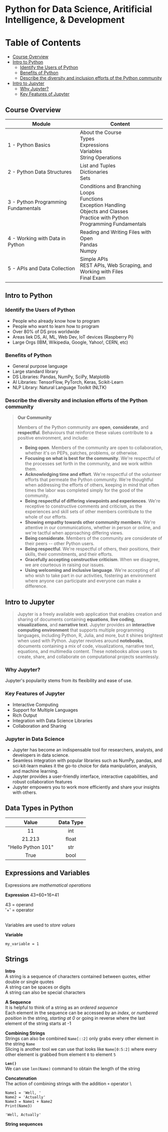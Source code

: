 # Python for Data Science, Aritificial Intelligence, & Development

# Table of Contents
<!-- TOC tocDepth:2..3 chapterDepth:2..6 -->

- [Course Overview](#course-overview)
- [Intro to Python](#intro-to-python)
    - [Identify the Users of Python](#identify-the-users-of-python)
    - [Benefits of Python](#benefits-of-python)
    - [Describe the diversity and inclusion efforts of the Python community](#describe-the-diversity-and-inclusion-efforts-of-the-python-community)
- [Intro to Jupyter](#intro-to-jupyter)
    - [Why Jupyter?](#why-jupyter)
    - [Key Features of Jupyter](#key-features-of-jupyter)

<!-- /TOC -->

## Course Overview
| Module | Content
| --- | --- |
| 1 - Python Basics | About the Course<br> Types<br> Expressions<br> Variables<br> String Operations |
| 2 - Python Data Structures | List and Tuples<br> Dictionaries<br> Sets |
| 3 - Python Programming Fundamentals | Conditions and Branching<br> Loops<br> Functions<br> Exception Handling<br> Objects and Classes<br> Practice with Python Programming Fundamentals |
| 4 - Working with Data in Python | Reading and Writing Files with Open<br> Pandas<br> Numpy |
| 5 - APIs and Data Collection | Simple APIs<br> REST APIs, Web Scraping, and Working with Files<br> Final Exam |

## Intro to Python

### Identify the Users of Python
- People who already know how to program
- People who want to learn how to program
- Over 80% of DS pros worldwide
- Areas liek DS, AI, ML, Web Dev, IoT devices (Raspberry Pi)
- Large Orgs (IBM, Wikipedia, Google, Yahoo!, CERN, etc)

### Benefits of Python
- General purpose language
- Large standard library
- DS Libraries: Pandas, NumPy, SciPy, Matplotlib
- AI Libraries: TensorFlow, PyTorch, Keras, Scikit-Learn
- NLP Library: Natural Language Toolkit (NLTK)

### Describe the diversity and inclusion efforts of the Python community
>**Our Community**
>
>Members of the Python community are **open**, **considerate**, and **respectful**. Behaviours that reinforce these values contribute to a positive environment, and include:
>
>- **Being open**. Members of the community are open to collaboration, whether it's on PEPs, patches, problems, or otherwise.
>- **Focusing on what is best for the community**. We're respectful of the processes set forth in the community, and we work within them.
>- **Acknowledging time and effort**. We're respectful of the volunteer efforts that permeate the Python community. We're thoughtful when addressing the efforts of others, keeping in mind that often times the labor was completed simply for the good of the community.
>- **Being respectful of differing viewpoints and experiences**. We're receptive to constructive comments and criticism, as the experiences and skill sets of other members contribute to the whole of our efforts.
>- **Showing empathy towards other community members**. We're attentive in our communications, whether in person or online, and we're tactful when approaching differing views.
>- **Being considerate**. Members of the community are considerate of their peers -- other Python users.
>- **Being respectful**. We're respectful of others, their positions, their skills, their commitments, and their efforts.
>- **Gracefully accepting constructive criticism**. When we disagree, we are courteous in raising our issues.
>- **Using welcoming and inclusive language**. We're accepting of all who wish to take part in our activities, fostering an environment where anyone can participate and everyone can make a difference.

## Intro to Jupyter

>Jupyter is a freely available web application that enables creation and sharing of documents containing **equations**, **live coding**, **visualizations**, and **narrative text**. Jupyter provides an **interactive computing environment** that supports multiple programming languages, including Python, R, Julia, and more, but it shines brightest when used with Python.  Jupyter revolves around **notebooks**, documents containing a mix of code, visualizations, narrative text, equations, and multimedia content. These notebooks allow users to create, share, and collaborate on computational projects seamlessly.

### Why Jupyter?
Jupyter's popularity stems from its flexibility and ease of use.

### Key Features of Jupyter

- Interactive Computing
- Support for Multiple Languages
- Rich Output
- Integration with Data Science Libraries
- Collaboration and Sharing

### Jupyter in Data Science

- Jupyter has become an indispensable tool for researchers, analysts, and developers in data science.
- Seamless integration with popular libraries such as NumPy, pandas, and sci-kit-learn makes it the go-to choice for data manipulation, analysis, and machine learning. 
- Jupyter provides a user-friendly interface, interactive capabilities, and robust collaboration features
- Jupyter empowers you to work more efficiently and share your insights with others.

## Data Types in Python

| Value              | Data Type |
|:---:               |:---:      |
| 11                 | int       |
| 21.213             | float     |
| "Hello Python 101" | str       |
| True               | bool      |

## Expressions and Variables

Expressions are *mathematical operations*

**Expression**
43+60+16+41

43 = operand \
'+'  = operator 

 \
Variables are used to *store values*

**Variable**

`my_variable = 1`

## Strings

**Intro** \
A string is a sequence of characters contained between quotes, either double or single quotes \
A string can be spaces or digits \
A string can also be special characters

**A Sequence** \
It is helpful to think of a string as an *ordered sequence* \
Each element in the sequence can be accessed by an *index*, or *numbered position* in the string, *starting at 0* or going in reverse where the last element of the string starts at -1

**Combining Strings** \
Strings can also be combined `Name[::2]` only grabs every other element in the string `Name` \
Slicing is another tool we can use that looks like `Name[0:5:2]` where every other element is grabbed from element `0` to element `5`

**`Len()`** \
We can use `len(Name)` command to obtain the length of the string

**Concatenation** \
The action of combining strings with the addition `+` operator \
```
Name1 = 'Well, '
Name2 = 'Actually'
Name3 = Name1 + Name2
Print(Name3)

'Well, Actually'
```

**String sequences**

